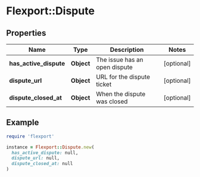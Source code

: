# Flexport::Dispute

## Properties

| Name | Type | Description | Notes |
| ---- | ---- | ----------- | ----- |
| **has_active_dispute** | **Object** | The issue has an open dispute | [optional] |
| **dispute_url** | **Object** | URL for the dispute ticket | [optional] |
| **dispute_closed_at** | **Object** | When the dispute was closed | [optional] |

## Example

```ruby
require 'flexport'

instance = Flexport::Dispute.new(
  has_active_dispute: null,
  dispute_url: null,
  dispute_closed_at: null
)
```

